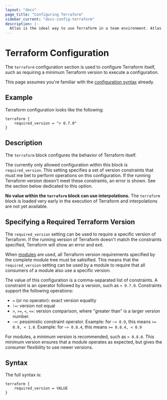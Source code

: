 ```yaml
---
layout: "docs"
page_title: "Configuring Terraform"
sidebar_current: "docs-config-terraform"
description: |-
  Atlas is the ideal way to use Terraform in a team environment. Atlas will run Terraform for you, safely handle parallelization across different team members, save run history along with plans, and more.
---
```


# Terraform Configuration

The `terraform` configuration section is used to configure Terraform itself,
such as requiring a minimum Terraform version to execute a configuration.

This page assumes you're familiar with the
[configuration syntax](/docs/configuration/syntax.html)
already.

## Example

Terraform configuration looks like the following:

```
terraform {
    required_version = "> 0.7.0"
}
```

## Description

The `terraform` block configures the behavior of Terraform itself.

The currently only allowed configuration within this block is
`required_version`. This setting specifies a set of version constraints
that must me bet to perform operations on this configuration. If the
running Terraform version doesn't meet these constraints, an error
is shown. See the section below dedicated to this option.

**No value within the `terraform` block can use interpolations.** The
`terraform` block is loaded very early in the execution of Terraform
and interpolations are not yet available.

## Specifying a Required Terraform Version

The `required_version` setting can be used to require a specific version
of Terraform. If the running version of Terraform doesn't match the
constraints specified, Terraform will show an error and exit.

When [modules](/docs/configuration/modules.html) are used, all Terraform
version requirements specified by the complete module tree must be
satisified. This means that the `required_version` setting can be used
by a module to require that all consumers of a module also use a specific
version.

The value of this configuration is a comma-separated list of constraints.
A constraint is an operator followed by a version, such as `> 0.7.0`.
Constraints support the following operations:

  * `=` (or no operator): exact version equality
  * `!=`: version not equal
  * `>`, `>=`, `<`, `<=`: version comparison, where "greater than" is
    a larger version number.
  * `~>`: pessimistic constraint operator. Example: for `~> 0.9`, this means
    `>= 0.9, < 1.0`. Example: for `~> 0.8.4`, this means `>= 0.8.4, < 0.9`

For modules, a minimum version is recommended, such as `> 0.8.0`. This
minimum version ensures that a module operates as expected, but gives
the consumer flexibility to use newer versions.

## Syntax

The full syntax is:

```
terraform {
    required_version = VALUE
}
```
